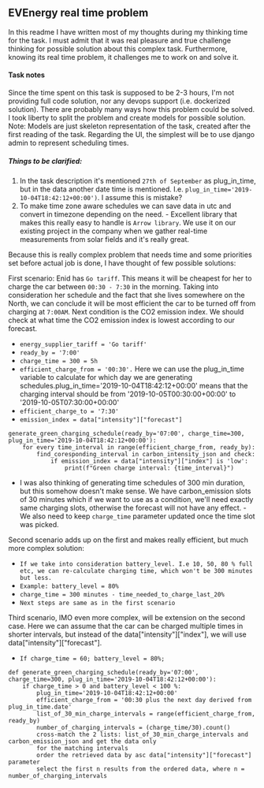 <h2>EVEnergy real time problem</h2>

In this readme I have written most of my thoughts during my thinking time for the task. I must admit that it was real pleasure and true challenge thinking for possible solution about this complex task. Furthermore, knowing its real time problem, it challenges me to work on and solve it.

<h4>Task notes</h4>

Since the time spent on this task is supposed to be 2-3 hours, I'm not providing full code solution, nor any devops support (i.e. dockerized solution).
There are probably many ways how this problem could be solved. I took liberty to split the problem and create models for possible solution. 
Note: Models are just skeleton representation of the task, created after the first reading of the task.
Regarding the UI, the simplest will be to use django admin to represent scheduling times.

<h5>Things to be clarified:</h5>

1. In the task description it's mentioned `27th of September` as plug_in_time, but in the data another date time is mentioned. I.e. `plug_in_time='2019-10-04T18:42:12+00:00')`. I assume this is mistake?
2. To make time zone aware schedules we can save data in utc and convert in timezone depending on the need. - Excellent library that makes this really easy to handle is `Arrow library`. We use it on our existing project in the company when we gather real-time measurements from solar fields and it's really great.

Because this is really complex problem that needs time and some priorities set before actual job is done, I have thought of few possible solutions:

First scenario:
Enid has `Go tariff`. This means it will be cheapest for her to charge the car between `00:30 - 7:30` in the morning. Taking into consideration her schedule and the fact that she lives somewhere on the North, we can conclude it will be most efficient the car to be turned off from charging at `7:00AM`.
Next condition is the CO2 emission index. We should check at what time the CO2 emission index is lowest according to our forecast.
- `energy_supplier_tariff = 'Go tariff'`
- `ready_by = '7:00'`
- `charge_time = 300 = 5h`
- `efficient_charge_from = '00:30'.` 
Here we can use the plug_in_time variable to calculate for which day we are generating schedules.plug_in_time='2019-10-04T18:42:12+00:00' means that the charging interval
should be from '2019-10-05T00:30:00+00:00' to '2019-10-05T07:30:00+00:00'
- `efficient_charge_to = '7:30'`
- `emission_index = data["intensity"]["forecast"]`

[comment]: <> (    time_interval is list of 30 min intervals in the period between efficient_charge_from and ready_by.)

```
generate_green_charging_schedule(ready_by='07:00', charge_time=300, plug_in_time='2019-10-04T18:42:12+00:00'):
    for every time_interval in range(efficient_charge_from, ready_by):
        find_coresponding_interval in carbon_intensity_json and check:
            if emission_index = data["intensity"]["index"] is 'low':
                print(f"Green charge interval: {time_interval}")
```
- I was also thinking of generating time schedules of 300 min duration, but this somehow doesn't make sense. We have carbon_emission slots of 30 minutes which if we want to use as a condition, we'll need exactly same charging slots, otherwise the forecast will not have any effect.
-We also need to keep `charge_time` parameter updated once the time slot was picked.
 
  
Second scenario adds up on the first and makes really efficient, but much more complex solution:
- `If we take into consideration battery_level. I.e 10, 50, 80 % full etc, we can re-calculate charging time, which won't be 300 minutes but less.`
- `Example: battery_level = 80%`
- `charge_time = 300 minutes - time_needed_to_charge_last_20%` 
- `Next steps are same as in the first scenario`

Third scenario, IMO even more complex, will be extension on the second case. Here we can assume that the car can be charged multiple times in shorter intervals, but instead of the data["intensity"]["index"], we will use data["intensity"]["forecast"]. 
- `If charge_time = 60; battery_level = 80%;`

```
def generate_green_charging_schedule(ready_by='07:00', charge_time=300, plug_in_time='2019-10-04T18:42:12+00:00'):
    if charge_time > 0 and battery_level < 100 %:
        plug_in_time='2019-10-04T18:42:12+00:00'
        efficient_charge_from = '00:30 plus the next day derived from plug_in_time.date'
        list_of_30_min_charge_intervals = range(efficient_charge_from, ready_by) 
        number_of_charging_intervals = (charge_time/30).count()
        cross-match the 2 lists: list_of_30_min_charge_intervals and carbon_emission_json and get the data only
        for the matching intervals
        order the retrieved data by asc data["intensity"]["forecast"] parameter
        select the first n results from the ordered data, where n = number_of_charging_intervals

```
